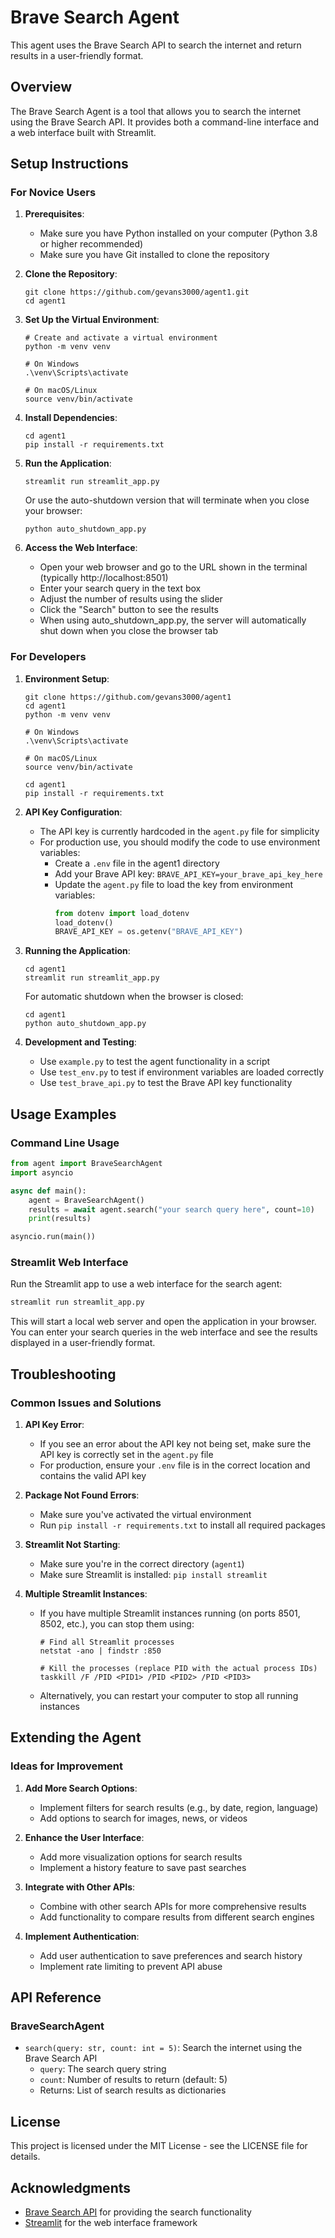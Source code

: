 # Brave Search Agent

This agent uses the Brave Search API to search the internet and return results in a user-friendly format.

## Overview

The Brave Search Agent is a tool that allows you to search the internet using the Brave Search API. It provides both a command-line interface and a web interface built with Streamlit.

## Setup Instructions

### For Novice Users

1. **Prerequisites**:
   - Make sure you have Python installed on your computer (Python 3.8 or higher recommended)
   - Make sure you have Git installed to clone the repository

2. **Clone the Repository**:
   ```
   git clone https://github.com/gevans3000/agent1.git
   cd agent1
   ```

3. **Set Up the Virtual Environment**:
   ```
   # Create and activate a virtual environment
   python -m venv venv
   
   # On Windows
   .\venv\Scripts\activate
   
   # On macOS/Linux
   source venv/bin/activate
   ```

4. **Install Dependencies**:
   ```
   cd agent1
   pip install -r requirements.txt
   ```

5. **Run the Application**:
   ```
   streamlit run streamlit_app.py
   ```
   
   Or use the auto-shutdown version that will terminate when you close your browser:
   ```
   python auto_shutdown_app.py
   ```

6. **Access the Web Interface**:
   - Open your web browser and go to the URL shown in the terminal (typically http://localhost:8501)
   - Enter your search query in the text box
   - Adjust the number of results using the slider
   - Click the "Search" button to see the results
   - When using auto_shutdown_app.py, the server will automatically shut down when you close the browser tab

### For Developers

1. **Environment Setup**:
   ```
   git clone https://github.com/gevans3000/agent1
   cd agent1
   python -m venv venv
   
   # On Windows
   .\venv\Scripts\activate
   
   # On macOS/Linux
   source venv/bin/activate
   
   cd agent1
   pip install -r requirements.txt
   ```

2. **API Key Configuration**:
   - The API key is currently hardcoded in the `agent.py` file for simplicity
   - For production use, you should modify the code to use environment variables:
     - Create a `.env` file in the agent1 directory
     - Add your Brave API key: `BRAVE_API_KEY=your_brave_api_key_here`
     - Update the `agent.py` file to load the key from environment variables:
       ```python
       from dotenv import load_dotenv
       load_dotenv()
       BRAVE_API_KEY = os.getenv("BRAVE_API_KEY")
       ```

3. **Running the Application**:
   ```
   cd agent1
   streamlit run streamlit_app.py
   ```
   
   For automatic shutdown when the browser is closed:
   ```
   cd agent1
   python auto_shutdown_app.py
   ```

4. **Development and Testing**:
   - Use `example.py` to test the agent functionality in a script
   - Use `test_env.py` to test if environment variables are loaded correctly
   - Use `test_brave_api.py` to test the Brave API key functionality

## Usage Examples

### Command Line Usage

```python
from agent import BraveSearchAgent
import asyncio

async def main():
    agent = BraveSearchAgent()
    results = await agent.search("your search query here", count=10)
    print(results)

asyncio.run(main())
```

### Streamlit Web Interface

Run the Streamlit app to use a web interface for the search agent:

```bash
streamlit run streamlit_app.py
```

This will start a local web server and open the application in your browser. You can enter your search queries in the web interface and see the results displayed in a user-friendly format.

## Troubleshooting

### Common Issues and Solutions

1. **API Key Error**:
   - If you see an error about the API key not being set, make sure the API key is correctly set in the `agent.py` file
   - For production, ensure your `.env` file is in the correct location and contains the valid API key

2. **Package Not Found Errors**:
   - Make sure you've activated the virtual environment
   - Run `pip install -r requirements.txt` to install all required packages

3. **Streamlit Not Starting**:
   - Make sure you're in the correct directory (`agent1`)
   - Make sure Streamlit is installed: `pip install streamlit`

4. **Multiple Streamlit Instances**:
   - If you have multiple Streamlit instances running (on ports 8501, 8502, etc.), you can stop them using:
     ```
     # Find all Streamlit processes
     netstat -ano | findstr :850
     
     # Kill the processes (replace PID with the actual process IDs)
     taskkill /F /PID <PID1> /PID <PID2> /PID <PID3>
     ```
   - Alternatively, you can restart your computer to stop all running instances

## Extending the Agent

### Ideas for Improvement

1. **Add More Search Options**:
   - Implement filters for search results (e.g., by date, region, language)
   - Add options to search for images, news, or videos

2. **Enhance the User Interface**:
   - Add more visualization options for search results
   - Implement a history feature to save past searches

3. **Integrate with Other APIs**:
   - Combine with other search APIs for more comprehensive results
   - Add functionality to compare results from different search engines

4. **Implement Authentication**:
   - Add user authentication to save preferences and search history
   - Implement rate limiting to prevent API abuse

## API Reference

### BraveSearchAgent

- `search(query: str, count: int = 5)`: Search the internet using the Brave Search API
  - `query`: The search query string
  - `count`: Number of results to return (default: 5)
  - Returns: List of search results as dictionaries

## License

This project is licensed under the MIT License - see the LICENSE file for details.

## Acknowledgments

- [Brave Search API](https://brave.com/search/api/) for providing the search functionality
- [Streamlit](https://streamlit.io/) for the web interface framework
